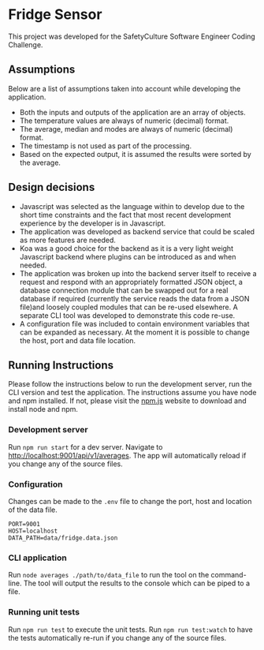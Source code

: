 # Fridge Sensor

This project was developed for the SafetyCulture Software Engineer Coding Challenge.

## Assumptions

Below are a list of assumptions taken into account while developing the application.

* Both the inputs and outputs of the application are an array of objects.
* The temperature values are always of numeric (decimal) format.
* The average, median and modes are always of numeric (decimal) format.
* The timestamp is not used as part of the processing.
* Based on the expected output, it is assumed the results were sorted by the average.

## Design decisions

* Javascript was selected as the language within to develop due to the short time constraints and the fact that
most recent development experience by the developer is in Javascript.
* The application was developed as backend service that could be scaled as more features are needed.
* Koa was a good choice for the backend as it is a very light weight Javascript backend where plugins can be introduced as
and when needed.
* The application was broken up into the backend server itself to receive a request and respond with an appropriately formatted
JSON object, a database connection module that can be swapped out for a real database if required (currently the service
reads the data from a JSON file)and loosely coupled modules that can be re-used elsewhere. A separate CLI tool was
developed to demonstrate this code re-use.
* A configuration file was included to contain environment variables that can be expanded as necessary. At the moment it is possible
to change the host, port and data file location.

## Running Instructions

Please follow the instructions below to run the development server, run the CLI version and test the application. The instructions assume you have
node and npm installed. If not, please visit the [npm.js](https://www.npmjs.com/get-npm) website to download and install node and npm.

### Development server

Run `npm run start` for a dev server. Navigate to [http://localhost:9001/api/v1/averages](http://localhost:9001/api/v1/averages). The app will automatically reload if you change any of the source files.

### Configuration

Changes can be made to the `.env` file to change the port, host and location of the data file.

```
PORT=9001
HOST=localhost
DATA_PATH=data/fridge.data.json
```
### CLI application

Run `node averages ./path/to/data_file` to run the tool on the command-line. The tool will output the results to the console which can be piped to a file.

### Running unit tests

Run `npm run test` to execute the unit tests. Run `npm run test:watch` to have the tests automatically re-run if you change any of the source files.
